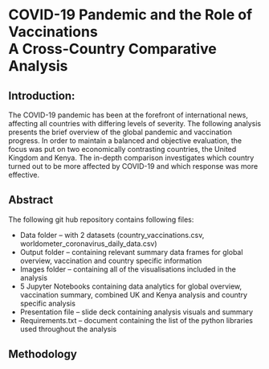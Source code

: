 <h1>COVID-19 Pandemic and the Role of Vaccinations
<br>A Cross-Country Comparative Analysis</h1>

<h2>Introduction:</h2>
<p>The COVID-19 pandemic has been at the forefront of international news, affecting all countries with differing levels of severity. The following analysis presents the brief overview of the global pandemic and vaccination progress. In order to maintain a balanced and objective evaluation, the focus was put on two economically contrasting countries, the United Kingdom and Kenya. The in-depth comparison investigates which country turned out to be more affected by COVID-19 and which response was more effective.</p>

<h2>Abstract</h2>
The following git hub repository contains following files:
<ul>
<li>Data folder – with 2 datasets (country_vaccinations.csv, worldometer_coronavirus_daily_data.csv)</li>
<li>Output folder – containing relevant summary data frames for global overview, vaccination and country specific information</li>
<li>Images folder – containing all of the visualisations included in the analysis</li>
<li>5 Jupyter Notebooks containing data analytics for global overview, vaccination summary, combined UK and Kenya analysis and country specific analysis</li>
<li>Presentation file – slide deck containing analysis visuals and summary</li>
<li>Requirements.txt – document containing the list of the python libraries used throughout the analysis</li>
</ul>

<h2>Methodology</h2>

